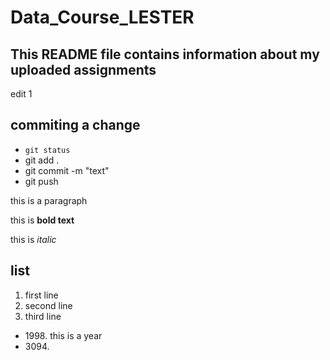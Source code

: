 # Data_Course_LESTER
## This README file contains information about my uploaded assignments

edit 1

## commiting a change
- `git status`
- git add .
- git commit -m "text" 
- git push 

this is a paragraph 

this is **bold text**

this is *italic* 

## list
1. first line
2. second line 
3. third line


- 1998\. this is a year
- 3094\. 
